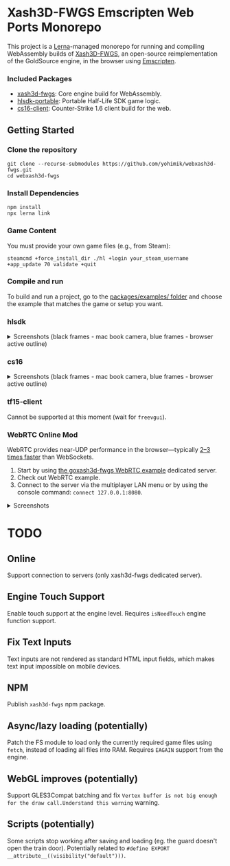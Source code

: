 # Xash3D-FWGS Emscripten Web Ports Monorepo

This project is a [Lerna](https://lerna.js.org)-managed monorepo for running and compiling WebAssembly builds of [Xash3D-FWGS](https://github.com/FWGS/xash3d-fwgs), an open-source reimplementation of the GoldSource engine, in the browser using [Emscripten](https://emscripten.org/).

### Included Packages

* [xash3d-fwgs](packages/xash3d): Core engine build for WebAssembly.
* [hlsdk-portable](packages/hlsdk): Portable Half-Life SDK game logic.
* [cs16-client](packages/cs16-client): Counter-Strike 1.6 client build for the web.

## Getting Started 

### Clone the repository

```shell
git clone --recurse-submodules https://github.com/yohimik/webxash3d-fwgs.git
cd webxash3d-fwgs
```

### Install Dependencies

```shell
npm install
npx lerna link
```

### Game Content

You must provide your own game files (e.g., from Steam):
```shell
steamcmd +force_install_dir ./hl +login your_steam_username +app_update 70 validate +quit
```

### Compile and run

To build and run a project, go to the [packages/examples/ folder](packages/examples) and choose the example that matches the game or setup you want.

### hlsdk

<details>
  <summary>Screenshots (black frames - mac book camera, blue frames - browser active outline)</summary>

![hlsdk screenshot 0](./screenshots/hlsdk0.png)
![hlsdk screenshot 1](./screenshots/hlsdk1.png)
![hlsdk screenshot 2](./screenshots/hlsdk2.png)
![hlsdk screenshot 3](./screenshots/hlsdk3.png)
![hlsdk screenshot 4](./screenshots/hlsdk4.png)

</details>

### cs16

<details>
  <summary>Screenshots (black frames - mac book camera, blue frames - browser active outline)</summary>

![cs16-client screenshot 0](./screenshots/cs16-client0.png)
![cs16-client screenshot 1](./screenshots/cs16-client1.png)
![cs16-client screenshot 2](./screenshots/cs16-client2.png)
![cs16-client screenshot 3](./screenshots/cs16-client3.png)

</details>

### tf15-client

Cannot be supported at this moment (wait for `freevgui`).

### WebRTC Online Mod

WebRTC provides near-UDP performance in the browser—typically [2–3 times faster](https://github.com/yohimik/ws-webrtc-benchmark) than WebSockets.

1. Start by using [the goxash3d-fwgs WebRTC example](https://github.com/yohimik/goxash3d-fwgs/tree/main/examples/webrtc) dedicated server.
2. Check out WebRTC example.
3. Connect to the server via the multiplayer LAN menu or by using the console command: `connect 127.0.0.1:8080`.

<details>
  <summary>Screenshots</summary>

![webrtc screenshot 0](./screenshots/webrtc0.png)

</details>

# TODO

## Online

Support connection to servers (only xash3d-fwgs dedicated server).

## Engine Touch Support

Enable touch support at the engine level.
Requires `isNeedTouch` engine function support.

## Fix Text Inputs

Text inputs are not rendered as standard HTML input fields, which makes text input impossible on mobile devices.

## NPM

Publish `xash3d-fwgs` npm package.

## Async/lazy loading (potentially)

Patch the FS module to load only the currently required game files using `fetch`, instead of loading all files into RAM. 
Requires `EAGAIN` support from the engine.

## WebGL improves (potentially)

Support GLES3Compat batching and fix `Vertex buffer is not big enough for the draw call.Understand this warning` warning.

## Scripts (potentially)

Some scripts stop working after saving and loading (eg. the guard doesn't open the train door).
Potentially related to `#define EXPORT __attribute__((visibility("default")))`.
